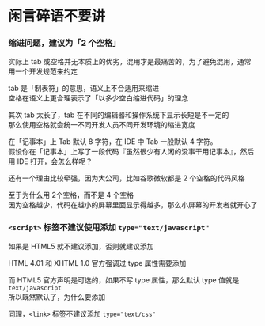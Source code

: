 # 闲言碎语不要讲

### 缩进问题，建议为「2 个空格」

实际上 tab 或空格并无本质上的优劣，混用才是最痛苦的，为了避免混用，通常用一个开发规范来约定

tab 是「制表符」的意思，语义上不合适用来缩进  
空格在语义上更合理表示了「以多少空白缩进代码」的理念

其次 tab 太长了，tab 在不同的编辑器和操作系统下显示长短是不一定的  
那么使用空格就会统一不同开发人员不同开发环境的缩进宽度

在「记事本」上 Tab 默认 8 字符，在 IDE 中 Tab 一般默认 4 字符。  
假设你在「记事本」上写了一段代码『虽然很少有人闲的没事干用记事本』，然后用 IDE 打开，会怎么样呢？

还有一个理由比较牵强，因为大公司，比如谷歌微软都是 2 个空格的代码风格

至于为什么用 2个空格，而不是 4 个空格  
因为空格越少，代码在越小的屏幕里面显示得越多，那么小屏幕的开发者就开心了

### `<script>` 标签不建议使用添加 `type="text/javascript"`

如果是 HTML5 就不建议添加，否则就建议添加

HTML 4.01 和 XHTML 1.0 官方强调过 type 属性需要添加

而 HTML5 官方声明是可选的，如果不写 type 属性，那么默认 type 值就是 `text/javascript`  
所以既然默认了，为什么要添加

同理，`<link>` 标签不建议添加 `type="text/css"`

